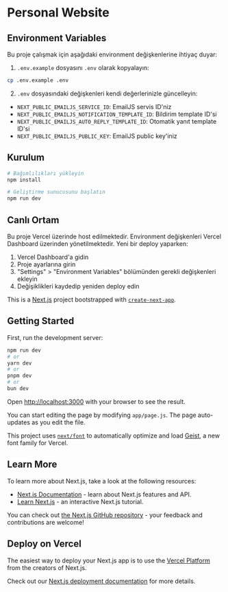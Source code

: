 # Personal Website

## Environment Variables

Bu proje çalışmak için aşağıdaki environment değişkenlerine ihtiyaç duyar:

1. `.env.example` dosyasını `.env` olarak kopyalayın:
```bash
cp .env.example .env
```

2. `.env` dosyasındaki değişkenleri kendi değerlerinizle güncelleyin:
- `NEXT_PUBLIC_EMAILJS_SERVICE_ID`: EmailJS servis ID'niz
- `NEXT_PUBLIC_EMAILJS_NOTIFICATION_TEMPLATE_ID`: Bildirim template ID'si
- `NEXT_PUBLIC_EMAILJS_AUTO_REPLY_TEMPLATE_ID`: Otomatik yanıt template ID'si
- `NEXT_PUBLIC_EMAILJS_PUBLIC_KEY`: EmailJS public key'iniz

## Kurulum

```bash
# Bağımlılıkları yükleyin
npm install

# Geliştirme sunucusunu başlatın
npm run dev
```

## Canlı Ortam

Bu proje Vercel üzerinde host edilmektedir. Environment değişkenleri Vercel Dashboard üzerinden yönetilmektedir. Yeni bir deploy yaparken:

1. Vercel Dashboard'a gidin
2. Proje ayarlarına girin
3. "Settings" > "Environment Variables" bölümünden gerekli değişkenleri ekleyin
4. Değişiklikleri kaydedip yeniden deploy edin

This is a [Next.js](https://nextjs.org) project bootstrapped with [`create-next-app`](https://github.com/vercel/next.js/tree/canary/packages/create-next-app).

## Getting Started

First, run the development server:

```bash
npm run dev
# or
yarn dev
# or
pnpm dev
# or
bun dev
```

Open [http://localhost:3000](http://localhost:3000) with your browser to see the result.

You can start editing the page by modifying `app/page.js`. The page auto-updates as you edit the file.

This project uses [`next/font`](https://nextjs.org/docs/app/building-your-application/optimizing/fonts) to automatically optimize and load [Geist](https://vercel.com/font), a new font family for Vercel.

## Learn More

To learn more about Next.js, take a look at the following resources:

- [Next.js Documentation](https://nextjs.org/docs) - learn about Next.js features and API.
- [Learn Next.js](https://nextjs.org/learn) - an interactive Next.js tutorial.

You can check out [the Next.js GitHub repository](https://github.com/vercel/next.js) - your feedback and contributions are welcome!

## Deploy on Vercel

The easiest way to deploy your Next.js app is to use the [Vercel Platform](https://vercel.com/new?utm_medium=default-template&filter=next.js&utm_source=create-next-app&utm_campaign=create-next-app-readme) from the creators of Next.js.

Check out our [Next.js deployment documentation](https://nextjs.org/docs/app/building-your-application/deploying) for more details.
